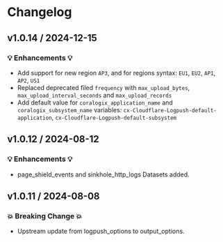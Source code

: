 # Changelog
## v1.0.14 / 2024-12-15
### 💡 Enhancements 💡
- Add support for new region `AP3`, and for  regions syntax: `EU1`, `EU2`, `AP1`, `AP2`, `US1`
- Replaced deprecated filed `frequency` with `max_upload_bytes`, `max_upload_interval_seconds` and  `max_upload_records` 
- Add default value for `coralogix_application_name` and `coralogix_subsystem_name` variables: `cx-Cloudflare-Logpush-default-application`, `cx-Cloudflare-Logpush-default-subsystem`

## v1.0.12 / 2024-08-12
### 💡 Enhancements 💡
- page_shield_events and sinkhole_http_logs Datasets added.

## v1.0.11 / 2024-08-08
### 💥 Breaking Change 💥 
- Upstream update from logpush_options to output_options.